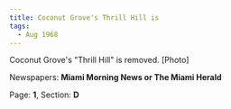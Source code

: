 ```yaml
---  
title: Coconut Grove's Thrill Hill is  
tags:  
  - Aug 1968  
---  
```

  
Coconut Grove's "Thrill Hill" is removed. [Photo]  
  
Newspapers: **Miami Morning News or The Miami Herald**  
  
Page: **1**, Section: **D** 
